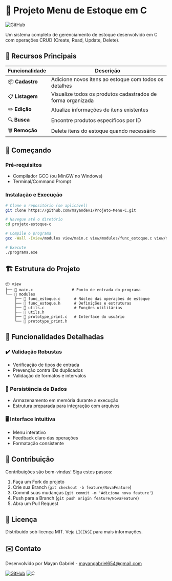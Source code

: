 # 🛒 Projeto Menu de Estoque em C

![GitHub](https://img.shields.io/badge/license-MIT-blue)

Um sistema completo de gerenciamento de estoque desenvolvido em C com operações CRUD (Create, Read, Update, Delete).

## 🌟 Recursos Principais

| Funcionalidade | Descrição |
|----------------|-----------|
| 📦 **Cadastro** | Adicione novos itens ao estoque com todos os detalhes |
| 📋 **Listagem** | Visualize todos os produtos cadastrados de forma organizada |
| ✏️ **Edição** | Atualize informações de itens existentes |
| 🔍 **Busca** | Encontre produtos específicos por ID |
| 🗑️ **Remoção** | Delete itens do estoque quando necessário |

## 🚀 Começando

### Pré-requisitos
- Compilador GCC (ou MinGW no Windows)
- Terminal/Command Prompt

### Instalação e Execução

```bash
# Clone o repositório (se aplicável)
git clone https://github.com/mayandev1/Projeto-Menu-C.git

# Navegue até o diretório
cd projeto-estoque-c

# Compile o programa
gcc -Wall -Iview/modules view/main.c view/modules/func_estoque.c view/modules/utils.c view/modules/prototype_print.c -o programa

# Execute
./programa.exe
```

## 🏗️ Estrutura do Projeto

```
📦 view
├── 📜 main.c                 # Ponto de entrada do programa
└── 📂 modules
    ├── 📜 func_estoque.c      # Núcleo das operações de estoque
    ├── 📜 func_estoque.h      # Definições e estruturas
    ├── 📜 utils.c             # Funções utilitárias
    ├── 📜 utils.h
    ├── 📜 prototype_print.c   # Interface do usuário
    └── 📜 prototype_print.h
```

## 🎯 Funcionalidades Detalhadas

### ✔️ Validação Robustas
- Verificação de tipos de entrada
- Prevenção contra IDs duplicados
- Validação de formatos e intervalos

### 💾 Persistência de Dados
- Armazenamento em memória durante a execução
- Estrutura preparada para integração com arquivos

### 🖥️ Interface Intuitiva
- Menu interativo
- Feedback claro das operações
- Formatação consistente

## 🤝 Contribuição

Contribuições são bem-vindas! Siga estes passos:

1. Faça um Fork do projeto
2. Crie sua Branch (`git checkout -b feature/NovaFeature`)
3. Commit suas mudanças (`git commit -m 'Adiciona nova feature'`)
4. Push para a Branch (`git push origin feature/NovaFeature`)
5. Abra um Pull Request

## 📜 Licença

Distribuído sob licença MIT. Veja `LICENSE` para mais informações.

## ✉️ Contato

Desenvolvido por Mayan Gabriel - mayangabriel654@gmail.com

[![GitHub](https://img.shields.io/badge/GitHub-100000?style=for-the-badge&logo=github&logoColor=white)](https://github.com/mayandev1)
![C](https://img.shields.io/badge/C-00599C?style=for-the-badge&logoColor=white)